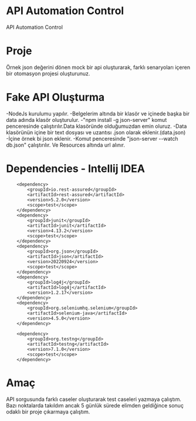 # API Automation Control
 API Automation Control

# Proje
Örnek json değerini dönen mock bir api oluşturarak, farklı senaryoları içeren bir otomasyon projesi oluşturunuz.
 
# Fake API Oluşturma
 -NodeJs kurulumu yapılır.
 -Belgelerim altında bir klasör ve içinede başka bir data adında klasör oluşturulur.
 -"npm install -g json-server" komut penceresinde çalıştırılır.Data klasöründe olduğumuzdan emin oluruz.
 -Data klasörünün içine bir text dosyası ve uzantısı .json olarak eklenir.(data.json)
 -İçine örnek bi json eklenir.
 -Komut penceresinde "json-server --watch db.json" çalıştırılır. Ve Resources altında url alınır.
 
 # Dependencies - Intellij IDEA
 
        <dependency>
            <groupId>io.rest-assured</groupId>
            <artifactId>rest-assured</artifactId>
            <version>5.2.0</version>
            <scope>test</scope>
        </dependency>
        <dependency>
            <groupId>junit</groupId>
            <artifactId>junit</artifactId>
            <version>4.13.2</version>
            <scope>test</scope>
        </dependency>
        <dependency>
            <groupId>org.json</groupId>
            <artifactId>json</artifactId>
            <version>20220924</version>
            <scope>test</scope>
        </dependency>
        <dependency>
            <groupId>log4j</groupId>
            <artifactId>log4j</artifactId>
            <version>1.2.17</version>
        </dependency>
        <dependency>
            <groupId>org.seleniumhq.selenium</groupId>
            <artifactId>selenium-java</artifactId>
            <version>4.5.0</version>
        </dependency>

        <dependency>
            <groupId>org.testng</groupId>
            <artifactId>testng</artifactId>
            <version>7.1.0</version>
            <scope>test</scope>
        </dependency>
# Amaç
API sorgusunda farklı caseler oluşturarak test caseleri yazmaya çalıştım. Bazı noktalarda takıldım ancak 5 günlük sürede elimden geldiğince sonuç odaklı bir proje çıkarmaya çalıştım.
